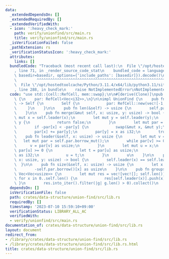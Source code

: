 ```yaml
---
data:
  _extendedDependsOn: []
  _extendedRequiredBy: []
  _extendedVerifiedWith:
  - icon: ':heavy_check_mark:'
    path: verify/unionfind/src/main.rs
    title: verify/unionfind/src/main.rs
  _isVerificationFailed: false
  _pathExtension: rs
  _verificationStatusIcon: ':heavy_check_mark:'
  attributes:
    links: []
  bundledCode: "Traceback (most recent call last):\n  File \"/opt/hostedtoolcache/Python/3.11.4/x64/lib/python3.11/site-packages/onlinejudge_verify/documentation/build.py\"\
    , line 71, in _render_source_code_stat\n    bundled_code = language.bundle(stat.path,\
    \ basedir=basedir, options={'include_paths': [basedir]}).decode()\n          \
    \         ^^^^^^^^^^^^^^^^^^^^^^^^^^^^^^^^^^^^^^^^^^^^^^^^^^^^^^^^^^^^^^^^^^^^^^^^^^^^^^^^^\n\
    \  File \"/opt/hostedtoolcache/Python/3.11.4/x64/lib/python3.11/site-packages/onlinejudge_verify/languages/rust.py\"\
    , line 288, in bundle\n    raise NotImplementedError\nNotImplementedError\n"
  code: "use std::{cell::RefCell, mem::swap};\n\n#[derive(Clone)]\npub struct UnionFind\
    \ {\n    par: RefCell<Vec<i32>>,\n}\n\nimpl UnionFind {\n    pub fn new(n: usize)\
    \ -> Self {\n        Self {\n            par: RefCell::new(vec![-1; n]),\n   \
    \     }\n    }\n\n    pub fn len(&self) -> usize {\n        self.par.borrow().len()\n\
    \    }\n\n    pub fn merge(&mut self, x: usize, y: usize) -> bool {\n        let\
    \ mut x = self.leader(x);\n        let mut y = self.leader(y);\n        if x ==\
    \ y {\n            return false;\n        }\n        let mut par = self.par.borrow_mut();\n\
    \        if -par[x] < -par[y] {\n            swap(&mut x, &mut y);\n        }\n\
    \        par[x] += par[y];\n        par[y] = x as i32;\n        true\n    }\n\n\
    \    pub fn leader(&self, x: usize) -> usize {\n        let mut v = x;\n     \
    \   let mut par = self.par.borrow_mut();\n        while par[v] >= 0 {\n      \
    \      v = par[v] as usize;\n        }\n        let mut u = x;\n        while\
    \ par[u] >= 0 {\n            let t = par[u] as usize;\n            par[u] = v\
    \ as i32;\n            u = t;\n        }\n        u\n    }\n\n    pub fn same(&self,\
    \ x: usize, y: usize) -> bool {\n        self.leader(x) == self.leader(y)\n  \
    \  }\n\n    pub fn size(&self, x: usize) -> usize {\n        let x = self.leader(x);\n\
    \        -self.par.borrow()[x] as usize\n    }\n\n    pub fn groups(&self) ->\
    \ Vec<Vec<usize>> {\n        let mut res = vec![vec![]; self.len()];\n       \
    \ for x in 0..self.len() {\n            res[self.leader(x)].push(x);\n       \
    \ }\n        res.into_iter().filter(|g| g.len() > 0).collect()\n    }\n}\n"
  dependsOn: []
  isVerificationFile: false
  path: crates/data-structure/union-find/src/lib.rs
  requiredBy: []
  timestamp: '2023-07-10 15:59:10+09:00'
  verificationStatus: LIBRARY_ALL_AC
  verifiedWith:
  - verify/unionfind/src/main.rs
documentation_of: crates/data-structure/union-find/src/lib.rs
layout: document
redirect_from:
- /library/crates/data-structure/union-find/src/lib.rs
- /library/crates/data-structure/union-find/src/lib.rs.html
title: crates/data-structure/union-find/src/lib.rs
---
```

